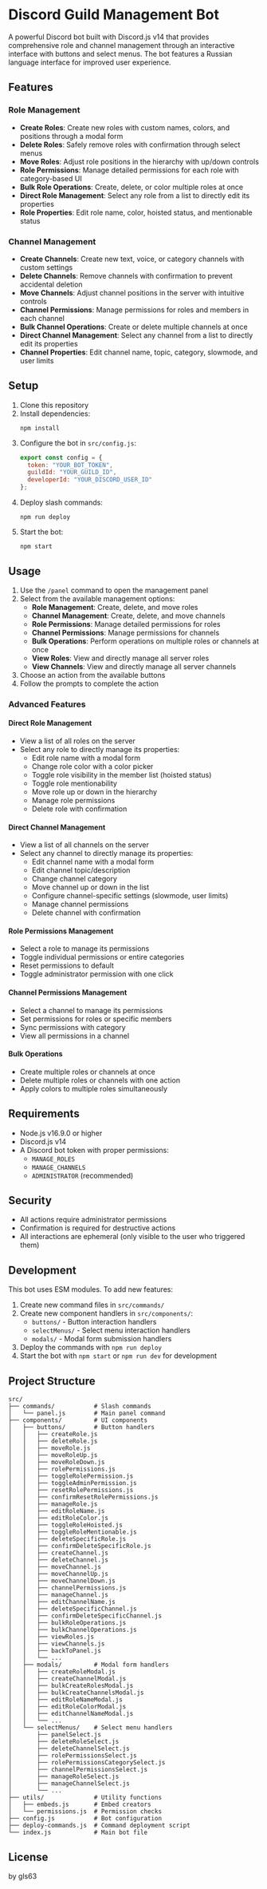 # Discord Guild Management Bot

A powerful Discord bot built with Discord.js v14 that provides comprehensive role and channel management through an interactive interface with buttons and select menus. The bot features a Russian language interface for improved user experience.

## Features

### Role Management
- **Create Roles**: Create new roles with custom names, colors, and positions through a modal form
- **Delete Roles**: Safely remove roles with confirmation through select menus
- **Move Roles**: Adjust role positions in the hierarchy with up/down controls
- **Role Permissions**: Manage detailed permissions for each role with category-based UI
- **Bulk Role Operations**: Create, delete, or color multiple roles at once
- **Direct Role Management**: Select any role from a list to directly edit its properties
- **Role Properties**: Edit role name, color, hoisted status, and mentionable status

### Channel Management
- **Create Channels**: Create new text, voice, or category channels with custom settings
- **Delete Channels**: Remove channels with confirmation to prevent accidental deletion
- **Move Channels**: Adjust channel positions in the server with intuitive controls
- **Channel Permissions**: Manage permissions for roles and members in each channel
- **Bulk Channel Operations**: Create or delete multiple channels at once
- **Direct Channel Management**: Select any channel from a list to directly edit its properties
- **Channel Properties**: Edit channel name, topic, category, slowmode, and user limits

## Setup

1. Clone this repository
2. Install dependencies:
   ```
   npm install
   ```
3. Configure the bot in `src/config.js`:
   ```js
   export const config = {
     token: "YOUR_BOT_TOKEN",
     guildId: "YOUR_GUILD_ID",
     developerId: "YOUR_DISCORD_USER_ID"
   };
   ```
4. Deploy slash commands:
   ```
   npm run deploy
   ```
5. Start the bot:
   ```
   npm start
   ```

## Usage

1. Use the `/panel` command to open the management panel
2. Select from the available management options:
   - **Role Management**: Create, delete, and move roles
   - **Channel Management**: Create, delete, and move channels
   - **Role Permissions**: Manage detailed permissions for roles
   - **Channel Permissions**: Manage permissions for channels
   - **Bulk Operations**: Perform operations on multiple roles or channels at once
   - **View Roles**: View and directly manage all server roles
   - **View Channels**: View and directly manage all server channels
3. Choose an action from the available buttons
4. Follow the prompts to complete the action

### Advanced Features

#### Direct Role Management
- View a list of all roles on the server
- Select any role to directly manage its properties:
  - Edit role name with a modal form
  - Change role color with a color picker
  - Toggle role visibility in the member list (hoisted status)
  - Toggle role mentionability
  - Move role up or down in the hierarchy
  - Manage role permissions
  - Delete role with confirmation

#### Direct Channel Management
- View a list of all channels on the server
- Select any channel to directly manage its properties:
  - Edit channel name with a modal form
  - Edit channel topic/description
  - Change channel category
  - Move channel up or down in the list
  - Configure channel-specific settings (slowmode, user limits)
  - Manage channel permissions
  - Delete channel with confirmation

#### Role Permissions Management
- Select a role to manage its permissions
- Toggle individual permissions or entire categories
- Reset permissions to default
- Toggle administrator permission with one click

#### Channel Permissions Management
- Select a channel to manage its permissions
- Set permissions for roles or specific members
- Sync permissions with category
- View all permissions in a channel

#### Bulk Operations
- Create multiple roles or channels at once
- Delete multiple roles or channels with one action
- Apply colors to multiple roles simultaneously

## Requirements

- Node.js v16.9.0 or higher
- Discord.js v14
- A Discord bot token with proper permissions:
  - `MANAGE_ROLES`
  - `MANAGE_CHANNELS`
  - `ADMINISTRATOR` (recommended)

## Security

- All actions require administrator permissions
- Confirmation is required for destructive actions
- All interactions are ephemeral (only visible to the user who triggered them)

## Development

This bot uses ESM modules. To add new features:

1. Create new command files in `src/commands/`
2. Create new component handlers in `src/components/`:
   - `buttons/` - Button interaction handlers
   - `selectMenus/` - Select menu interaction handlers
   - `modals/` - Modal form submission handlers
3. Deploy the commands with `npm run deploy`
4. Start the bot with `npm start` or `npm run dev` for development

## Project Structure

```
src/
├── commands/           # Slash commands
│   └── panel.js        # Main panel command
├── components/         # UI components
│   ├── buttons/        # Button handlers
│   │   ├── createRole.js
│   │   ├── deleteRole.js
│   │   ├── moveRole.js
│   │   ├── moveRoleUp.js
│   │   ├── moveRoleDown.js
│   │   ├── rolePermissions.js
│   │   ├── toggleRolePermission.js
│   │   ├── toggleAdminPermission.js
│   │   ├── resetRolePermissions.js
│   │   ├── confirmResetRolePermissions.js
│   │   ├── manageRole.js
│   │   ├── editRoleName.js
│   │   ├── editRoleColor.js
│   │   ├── toggleRoleHoisted.js
│   │   ├── toggleRoleMentionable.js
│   │   ├── deleteSpecificRole.js
│   │   ├── confirmDeleteSpecificRole.js
│   │   ├── createChannel.js
│   │   ├── deleteChannel.js
│   │   ├── moveChannel.js
│   │   ├── moveChannelUp.js
│   │   ├── moveChannelDown.js
│   │   ├── channelPermissions.js
│   │   ├── manageChannel.js
│   │   ├── editChannelName.js
│   │   ├── deleteSpecificChannel.js
│   │   ├── confirmDeleteSpecificChannel.js
│   │   ├── bulkRoleOperations.js
│   │   ├── bulkChannelOperations.js
│   │   ├── viewRoles.js
│   │   ├── viewChannels.js
│   │   ├── backToPanel.js
│   │   └── ...
│   ├── modals/         # Modal form handlers
│   │   ├── createRoleModal.js
│   │   ├── createChannelModal.js
│   │   ├── bulkCreateRolesModal.js
│   │   ├── bulkCreateChannelsModal.js
│   │   ├── editRoleNameModal.js
│   │   ├── editRoleColorModal.js
│   │   ├── editChannelNameModal.js
│   │   └── ...
│   └── selectMenus/    # Select menu handlers
│       ├── panelSelect.js
│       ├── deleteRoleSelect.js
│       ├── deleteChannelSelect.js
│       ├── rolePermissionsSelect.js
│       ├── rolePermissionsCategorySelect.js
│       ├── channelPermissionsSelect.js
│       ├── manageRoleSelect.js
│       ├── manageChannelSelect.js
│       └── ...
├── utils/              # Utility functions
│   ├── embeds.js       # Embed creators
│   └── permissions.js  # Permission checks
├── config.js           # Bot configuration
├── deploy-commands.js  # Command deployment script
└── index.js            # Main bot file
```

## License
by gls63
